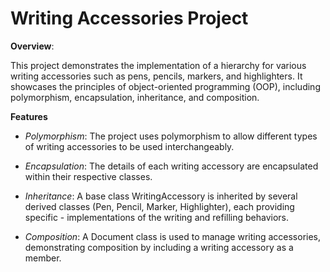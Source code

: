 # Writing Accessories Project

**Overview**:

This project demonstrates the implementation of a hierarchy for various writing accessories such as pens, pencils, markers, and highlighters. It showcases the principles of object-oriented programming (OOP), including polymorphism, encapsulation, inheritance, and composition.

**Features**
- *Polymorphism*: The project uses polymorphism to allow different types of writing accessories to be used interchangeably.

- *Encapsulation*: The details of each writing accessory are encapsulated within their respective classes.

- *Inheritance*: A base class WritingAccessory is inherited by several derived classes (Pen, Pencil, Marker, Highlighter), each providing specific - implementations of the writing and refilling behaviors.

- *Composition*: A Document class is used to manage writing accessories, demonstrating composition by including a writing accessory as a member.